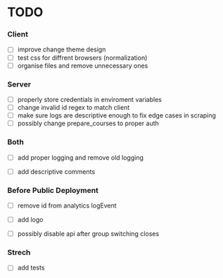 # TODO

### Client
- [ ] improve change theme design
- [ ] test css for diffrent browsers (normalization)
- [ ] organise files and remove unnecessary ones 

### Server
- [ ] properly store credentials in enviroment variables
- [ ] change invalid id regex to match client
- [ ] make sure logs are descriptive enough to fix edge cases in scraping
- [ ] possibly change prepare_courses to proper auth

### Both
- [ ] add proper logging and remove old logging
- [ ] add descriptive comments


### Before Public Deployment
- [ ] remove id from analytics logEvent
- [ ] add logo
- [ ] possibly disable api after group switching closes


### Strech
- [ ] add tests